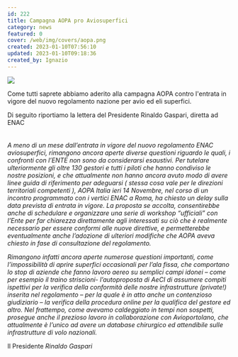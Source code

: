 ```yaml
---
id: 222
title: Campagna AOPA pro Aviosuperfici
category: news
featured: 0
cover: /web/img/covers/aopa.png
created: 2023-01-10T07:56:10
updated: 2023-01-10T09:18:36
created_by: Ignazio
---
```


<img class="float-start mr-3 max-w-[300px]" src="/web/img/stories/2023-01-aopa-pro-aviosuperfici.jpg"/>

Come tutti saprete abbiamo aderito alla campagna AOPA contro l'entrata in vigore del nuovo regolamento nazione per avio ed eli superfici.

Di seguito riportiamo la lettera del Presidente Rinaldo Gaspari, diretta ad ENAC<br />
<br />
<br />
_A meno di un mese dall’entrata in vigore del nuovo regolamento ENAC aviosuperfici, rimangono ancora aperte diverse questioni riguardo le quali, i confronti con l’ENTE non sono da considerarsi esaustivi. Per tutelare ulteriormente gli oltre 130 gestori e tutti i piloti che hanno condiviso le nostre posizioni, e che attualmente non hanno ancora avuto modo di avere linee guida di riferimento per adeguarsi ( stessa cosa vale per le direzioni territoriali competenti ), AOPA Italia ieri 14 Novembre, nel corso di un incontro programmato con i vertici ENAC a Roma, ha chiesto un delay sulla data prevista di entrata in vigore. La proposta se accolta, consentirebbe anche di schedulare e organizzare una serie di workshop “ufficiali” con l’Ente per far chiarezza direttamente agli interessati su ciò che è realmente necessario per essere conformi alle nuove direttive, e permetterebbe eventualmente anche l’adozione di ulteriori modifiche che AOPA aveva chiesto in fase di consultazione del regolamento._

_Rimangono infatti ancora aperte numerose questioni importanti, come l’impossibilità di aprire superfici occasionali per l’ala fissa, che comportano lo stop di aziende che fanno lavoro aereo su semplici campi idonei – come per esempio il traino striscioni- l’autoproposta di AeCI di assumere compiti ispettivi per la verifica della conformità delle nostre infrastrutture (private!) inserita nel regolamento – per la quale è in atto anche un contenzioso giudiziario – la verifica della procedura online per la qualifica del gestore ed altro. Nel frattempo, come avevamo caldeggiato in tempi non sospetti, prosegue anche il prezioso lavoro in collaborazione con Avioportolano, che attualmente è l’unico ad avere un database chirurgico ed attendibile sulle infrastrutture di volo nazionali._

Il Presidente
_Rinaldo Gaspari_

</div>
